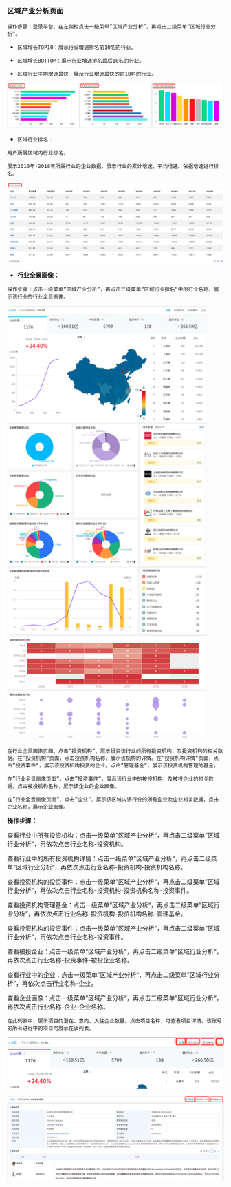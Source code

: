 ### 区域产业分析页面

`操作步骤：登录平台，在左侧栏点击一级菜单“区域产业分析”，再点击二级菜单“区域行业分析”。`

* `区域增长TOP10：展示行业增速排名前10名的行业。`

* `区域增长BOTTOM：展示行业增速排名最后10名的行业。`

* `区域行业平均增速最快：展示行业增速最快的前10名的行业。`

![](/assets/chanye.png)

* `区域行业排名：`

`用户所属区域内行业排名。`

`展示2010年-2018年所属行业的企业数据，展示行业的累计增速、平均增速。依据增速进行排名。`

![](/assets/paiming.png)

* **行业全景画像：**

`操作步骤：点击一级菜单”区域产业分析”，再点击二级菜单“区域行业排名“中的行业名称，展示该行业的行业全景画像。`

![](/assets/quanjing.png)

`在行业全景画像页面，点击“投资机构“，展示投资该行业的所有投资机构，及投资机构的相关数据。在”投资机构“页面，点击投资机构名称，展示该机构的详情。在”投资机构详情“页面，点击”投资事件“，展示该投资机构投资的企业。点击”管理基金“，展示该投资机构管理的基金。`

`在”行业全景画像页面“，点击”投资事件“，展示该行业中的被投机构，及被投企业的相关数据。点击被投机构名称，展示该企业的企业画像。`

`在”行业全景画像页面“，点击”企业“，展示该区域内该行业的所有企业及企业相关数据。点击企业名称，展示企业画像。`

**操作步骤：**

查看行业中所有投资机构：点击一级菜单”区域产业分析“，再点击二级菜单”区域行业分析“，再依次点击行业名称-投资机构。

查看行业中的所有投资机构详情：点击一级菜单”区域产业分析“，再点击二级菜单”区域行业分析“，再依次点击行业名称-投资机构-投资机构名称。

查看投资机构的投资事件：点击一级菜单”区域产业分析“，再点击二级菜单”区域行业分析“，再依次点击行业名称-投资机构-投资机构名称-投资事件。

查看投资机构管理基金：点击一级菜单”区域产业分析“，再点击二级菜单”区域行业分析“，再依次点击行业名称-投资机构-投资机构名称-管理基金。

查看投资机构的投资事件：点击一级菜单”区域产业分析“，再点击二级菜单”区域行业分析“，再依次点击行业名称-投资事件。

查看被投企业：点击一级菜单”区域产业分析“，再点击二级菜单”区域行业分析“，再依次点击行业名称-投资事件-被投企业名称。

查看行业中的企业：点击一级菜单”区域产业分析“，再点击二级菜单”区域行业分析“，再依次点击行业名称-企业。

查看企业画像：点击一级菜单”区域产业分析“，再点击二级菜单”区域行业分析“，再依次点击行业名称-企业-企业名称。

```
在此列表中，展示项目的潜在、意向、入驻企业数量。点击项目名称，可查看项目详情。该账号的所有进行中的项目均展示在该列表。
```

![](/assets/tzq.png)

![](/assets/tg.png)

